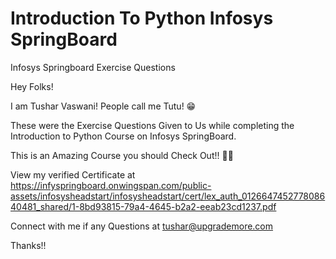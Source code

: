 # Introduction To Python Infosys SpringBoard
 Infosys Springboard Exercise Questions

 Hey Folks!

 I am Tushar Vaswani! People call me Tutu! 😁

 These were the Exercise Questions Given to Us while completing the Introduction to Python Course on Infosys SpringBoard.

 This is an Amazing Course you should Check Out!! 💯💯

 View my verified Certificate at https://infyspringboard.onwingspan.com/public-assets/infosysheadstart/infosysheadstart/cert/lex_auth_012664745277808640481_shared/1-8bd93815-79a4-4645-b2a2-eeab23cd1237.pdf

 Connect with me if any Questions at tushar@upgrademore.com 

 Thanks!!
